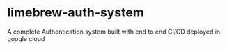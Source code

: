 # limebrew-auth-system
A complete Authentication system built with end to end CI/CD deployed in  google cloud
